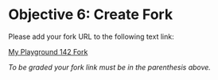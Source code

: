 # Objective 6: Create Fork

Please add your fork URL to the following text link:

[My Playground 142 Fork]()

*To be graded your fork link must be in the parenthesis above.*
